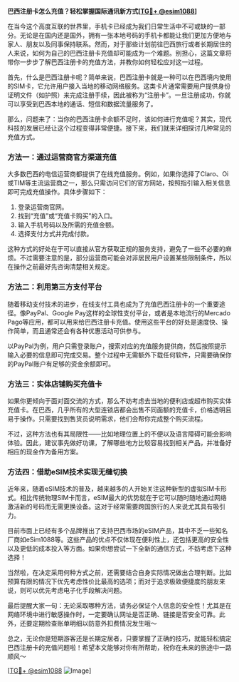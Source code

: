 **巴西注册卡怎么充值？轻松掌握国际通讯新方式[[TG💪+ @esim1088](https://t.me/s/esim1088)]**

在当今这个高度互联的世界里，手机卡已经成为我们日常生活中不可或缺的一部分。无论是在国内还是国外，拥有一张本地号码的手机卡都能让我们更加方便地与家人、朋友以及同事保持联系。然而，对于那些计划前往巴西旅行或者长期居住的人来说，如何为自己的巴西注册卡充值却可能成为一个难题。别担心，这篇文章将带你一步步了解巴西注册卡的充值方法，并教你如何轻松应对这一过程。

首先，什么是巴西注册卡呢？简单来说，巴西注册卡就是一种可以在巴西境内使用的SIM卡，它允许用户接入当地的移动网络服务。这类卡片通常需要用户提供身份证明文件（如护照）来完成注册手续，因此被称为“注册卡”。一旦注册成功，你就可以享受到巴西本地的通话、短信和数据流量服务了。

那么，问题来了：当你的巴西注册卡余额不足时，该如何进行充值呢？其实，现代科技的发展已经让这个过程变得非常便捷。接下来，我们就来详细探讨几种常见的充值方式。

### 方法一：通过运营商官方渠道充值

大多数巴西的电信运营商都提供了在线充值服务。例如，如果你选择了Claro、Oi或TIM等主流运营商之一，那么只需访问它们的官方网站，按照指引输入相关信息即可完成充值操作。具体步骤如下：

1. 登录运营商官网。
2. 找到“充值”或“充值卡购买”的入口。
3. 输入手机号码以及所需的充值金额。
4. 选择支付方式并完成付款。

这种方式的好处在于可以直接从官方获取正规的服务支持，避免了一些不必要的麻烦。不过需要注意的是，部分运营商可能会对非居民用户设置某些限制条件，所以在操作之前最好先咨询清楚相关规定。

### 方法二：利用第三方支付平台

随着移动支付技术的进步，在线支付工具也成为了充值巴西注册卡的一个重要途径。像PayPal、Google Pay这样的全球性支付平台，或者是本地流行的Mercado Pago等应用，都可以用来给巴西注册卡充值。使用这些平台的好处是速度快、操作简单，而且通常还会有各种优惠活动可供参与。

以PayPal为例，用户只需登录账户，搜索对应的充值服务提供商，然后按照提示输入必要的信息即可完成交易。整个过程中无需额外下载任何软件，只需要确保你的PayPal账户有足够的资金余额即可。

### 方法三：实体店铺购买充值卡

如果你更倾向于面对面交流的方式，那么不妨考虑去当地的便利店或超市购买实体充值卡。在巴西，几乎所有的大型连锁店都会出售不同面额的充值卡，价格透明且易于操作。只需要找到售货员说明需求，他们会帮你完成整个购买流程。

不过，这种方法也有其局限性——比如地理位置上的不便以及语言障碍可能会影响体验。因此，建议事先做好功课，了解哪些地方比较容易找到相关产品，并准备好相应的现金作为备用方案。

### 方法四：借助eSIM技术实现无缝切换

近年来，随着eSIM技术的普及，越来越多的人开始关注这种新型的虚拟SIM卡形式。相比传统物理SIM卡而言，eSIM最大的优势就在于它可以随时随地通过网络激活新的号码而无需更换设备。这对于经常需要跨国旅行的人来说尤其具有吸引力。

目前市面上已经有多个品牌推出了支持巴西市场的eSIM产品，其中不乏一些知名厂商如eSim1088等。这些产品的优点不仅体现在便利性上，还包括更高的安全性以及更低的成本投入等方面。如果你想尝试一下全新的通信方式，不妨考虑下这种选择！

当然啦，在决定采用何种方式之前，还需要结合自身实际情况做出合理判断。比如预算有限的情况下优先考虑性价比最高的选项；而对于追求极致便捷度的朋友来说，则可以优先考虑电子化手段解决问题。

最后提醒大家一句：无论采取哪种方法，请务必保证个人信息的安全性！尤其是在网络环境中进行敏感操作时，一定要确认网址是否正确、链接是否安全可靠。此外，还要定期检查账单明细以防意外扣费情况发生哦～

总之，无论你是短期游客还是长期定居者，只要掌握了正确的技巧，就能轻松搞定巴西注册卡的充值问题啦！希望本文能够对你有所帮助，祝你在未来的旅途中一路顺风～ 

[[TG💪+ @esim1088](https://t.me/s/esim1088) ![Image](https://i.postimg.cc/4NQfJmqS/Snipaste-2025-05-13-00-14-12.png)]